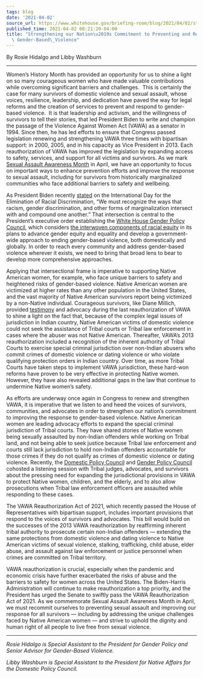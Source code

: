 ```yaml
---
tags: blog
date: '2021-04-02'
source_url: https://www.whitehouse.gov/briefing-room/blog/2021/04/02/strengthening-our-nations-commitment-to-preventing-and-responding-to-gender-based-violence/
published_time: 2021-04-02 08:21:20-04:00
title: "Strengthening our Nation\u2019s Commitment to Preventing and Responding to\
  \ Gender-Based\_Violence"
---
```

 
By Rosie Hidalgo and Libby Washburn

------------------------------------------------------------------------

Women’s History Month has provided an opportunity for us to shine a
light on so many courageous women who have made valuable contributions
while overcoming significant barriers and challenges.  This is certainly
the case for many survivors of domestic violence and sexual assault,
whose voices, resilience, leadership, and dedication have paved the way
for legal reforms and the creation of services to prevent and respond to
gender-based violence.  It is that leadership and activism, and the
willingness of survivors to tell their stories, that led President Biden
to write and champion the passage of the Violence Against Women Act
(VAWA) as a senator in 1994. Since then, he has led efforts to ensure
that Congress passed legislation renewing and strengthening VAWA three
times with bipartisan support: in 2000, 2005, and in his capacity as
Vice President in 2013. Each reauthorization of VAWA has improved the
legislation by expanding access to safety, services, and support for all
victims and survivors. As we mark [Sexual Assault Awareness
Month](https://www.whitehouse.gov/briefing-room/presidential-actions/2021/03/31/a-proclamation-on-national-sexual-assault-prevention-and-awareness-month-2021/)
in April, we have an opportunity to focus on important ways to enhance
prevention efforts and improve the response to sexual assault, including
for survivors from historically marginalized communities who face
additional barriers to safety and wellbeing.

As President Biden recently
[stated](https://www.whitehouse.gov/briefing-room/statements-releases/2021/03/21/statement-by-president-biden-on-the-international-day-for-the-elimination-of-racial-discrimination/)
on the International Day for the Elimination of Racial Discrimination,
“We must recognize the ways that racism, gender discrimination, and
other forms of marginalization intersect with and compound one another.”
That intersection is central to the President’s executive order
establishing the [White House Gender Policy
Council](https://www.whitehouse.gov/briefing-room/presidential-actions/2021/03/08/executive-order-on-establishment-of-the-white-house-gender-policy-council/),
which considers [the interwoven components of racial
equity](https://www.whitehouse.gov/briefing-room/blog/2021/03/29/approaching-policy-with-equity-in-mind/)
in its plans to advance gender equity and equality and develop a
government-wide approach to ending gender-based violence, both
domestically and globally. In order to reach every community and address
gender-based violence wherever it exists, we need to bring that broad
lens to bear to develop more comprehensive approaches. 

Applying that intersectional frame is imperative to supporting Native
American women, for example, who face unique barriers to safety and
heightened risks of gender-based violence. Native American women are
victimized at higher rates than any other population in the United
States, and the vast majority of Native American survivors report being
victimized by a non-Native individual. Courageous survivors, like Diane
Millich, provided
[testimony](https://www.youtube.com/watch?v=ahE6D4MjX1g) and advocacy
during the last reauthorization of VAWA to shine a light on the fact
that, because of the complex legal issues of jurisdiction in Indian
country, Native American victims of domestic violence could not seek the
assistance of Tribal courts or Tribal law enforcement in cases where the
abuser was not Native American. Thereafter, VAWA’s 2013 reauthorization
included a recognition of the inherent authority of Tribal Courts to
exercise special criminal jurisdiction over non-Indian abusers who
commit crimes of domestic violence or dating violence or who violate
qualifying protection orders in Indian country. Over time, as more
Tribal Courts have taken steps to implement VAWA jurisdiction, these
hard-won reforms have proven to be very effective in protecting Native
women. However, they have also revealed additional gaps in the law that
continue to undermine Native women’s safety.

As efforts are underway once again in Congress to renew and strengthen
VAWA, it is imperative that we listen to and heed the voices of
survivors, communities, and advocates in order to strengthen our
nation’s commitment to improving the response to gender-based violence.
Native American women are leading advocacy efforts to expand the special
criminal jurisdiction of Tribal courts. They have shared stories of
Native women being sexually assaulted by non-Indian offenders while
working on Tribal land, and not being able to seek justice because
Tribal law enforcement and courts still lack jurisdiction to hold
non-Indian offenders accountable for those crimes if they do not qualify
as crimes of domestic violence or dating violence. Recently, the
[Domestic Policy Council](https://www.whitehouse.gov/dpc/) and [Gender
Policy Council](https://www.whitehouse.gov/gpc/) cohosted a listening
session with Tribal judges, advocates, and survivors about the pressing
need for expanding the jurisdictional provisions in VAWA to protect
Native women, children, and the elderly, and to also allow prosecutions
when Tribal law enforcement officers are assaulted while responding to
these cases.

The VAWA Reauthorization Act of 2021, which recently passed the House of
Representatives with bipartisan support, includes important provisions
that respond to the voices of survivors and advocates. This bill would
build on the successes of the 2013 VAWA reauthorization by reaffirming
inherent tribal authority to prosecute certain non-Indian offenders —
extending the same protections from domestic violence and dating
violence to Native American victims of sexual violence, stalking,
trafficking, child abuse, elder abuse, and assault against law
enforcement or justice personnel when crimes are committed on Tribal
territory.

VAWA reauthorization is crucial, especially when the pandemic and
economic crisis have further exacerbated the risks of abuse and the
barriers to safety for women across the United States. The Biden-Harris
Administration will continue to make reauthorization a top priority, and
the President has urged the Senate to swiftly pass the VAWA
Reauthorization Act of 2021. As we commemorate Sexual Assault Awareness
Month in April, we must recommit ourselves to preventing sexual assault
and improving our response for all survivors — including by addressing
the unique challenges faced by Native American women — and strive to
uphold the dignity and human right of all people to live free from
sexual violence.

------------------------------------------------------------------------

*Rosie Hidalgo is Special Assistant to the President for Gender Policy
and Senior Advisor for Gender-Based Violence.*

*Libby Washburn is Special Assistant to the President for Native Affairs
for the Domestic Policy Council.*

